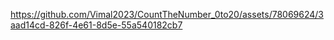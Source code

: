 

https://github.com/Vimal2023/CountTheNumber_0to20/assets/78069624/3aad14cd-826f-4e61-8d5e-55a540182cb7
